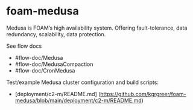 # foam-medusa
Medusa is FOAM’s high availability system.  Offering fault-tolerance, data redundancy, scalability, data protection.

See flow docs 
* #flow-doc/Medusa
* #flow-doc/MedusaCompaction
* #flow-doc/CronMedusa

Test/example Medusa cluster configuration and build scripts:
* [deployment/c2-m/README.md] (https://github.com/kgrgreer/foam-medusa/blob/main/deployment/c2-m/README.md)
